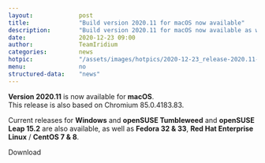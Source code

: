 ```yaml
---
layout: 			post
title:  			"Build version 2020.11 for macOS now available"
description: 		"Build version 2020.11 for macOS now available as well as for openSUSE Tumbleweed & Leap 15.2, Fedora 32 & 33, RHEL / CentOS 7 & 8."
date:	 			2020-12-23 09:00
author:				TeamIridium
categories:			news
hotpic:				"/assets/images/hotpics/2020-12-23_release-2020.11-all.png"
menu: 				no
structured-data:	"news"
---
```

**Version 2020.11** is now available for **macOS**.   
This release is also based on Chromium 85.0.4183.83.

Current releases for **Windows** and **openSUSE Tumbleweed** and **openSUSE Leap 15.2** are also available, as well as 
**Fedora 32 & 33**, **Red Hat Enterprise Linux** / **CentOS 7 & 8**.

<a id="download-parser2" class="button download" title="download Iridium Browser">Download</a>